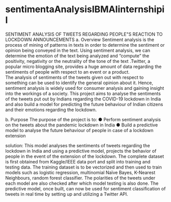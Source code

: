 # sentimentaAnalysisIBMAIinternshipil
 SENTIMENT ANALYSIS OF TWEETS REGARDING PEOPLE"S REACTION TO  LOCKDOWN ANNOUNCEMENTS
a. Overview
Sentiment analysis is the process of mining of patterns in texts in order to determine the sentiment or opinion being conveyed in the text. Using sentiment analysis, we can determine the emotion of the text being analyzed and “compute” the positivity, negativity or the neutrality of the tone of the text .Twitter, a popular micro blogging site, provides a huge amount of data regarding the   sentiments of people with respect to an event or a product.                           
 The analysis of sentiments of the tweets given out with respect to something can be used to identify the general opinion about it. Hence, sentiment analysis is widely used for consumer analysis and gaining insight into the workings of a society. This project aims to analyse the sentiments of the tweets put out by Indians regarding the COVID-19 lockdown in India and also build a model for predicting the future behaviour of Indian citizens and their emotions regarding the lockdown.


b.   Purpose
   The purpose of the project is to:
●     Perform sentiment analysis on the tweets about the pandemic lockdown in India
●     Build a predictive model to analyse the future behaviour of people in case of a lockdown extension


solution:
This model analyses the sentiments of tweets regarding the lockdown in India and using a predictive model, projects the behavior of people in the event of the extension of the lockdown.
The complete dataset is first obtained from Kaggle/IEEE data port and split into training and testing data. The training dataset is to be vectorized and then used to train models such as logistic regression, multinomial Naïve Bayes, K-Nearest Neighbours, random forest classifier. The polarities of the tweets under each model are also checked after which model testing is also done.
The predictive model, once built, can now be used for sentiment classification of tweets in real time by setting up and utilizing a Twitter API.

